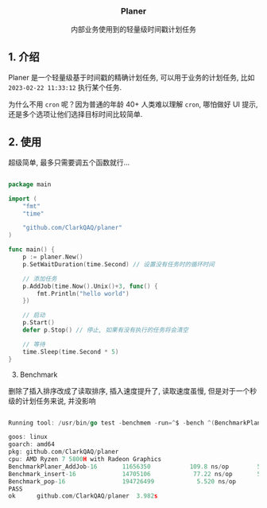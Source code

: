 <p align="center">
  <h3 align="center">Planer</h3>
  <p align="center">
    内部业务使用到的轻量级时间戳计划任务
  </p>
</p>


## 1. 介绍

Planer 是一个轻量级基于时间戳的精确计划任务, 可以用于业务的计划任务, 比如 `2023-02-22 11:33:12` 执行某个任务.

为什么不用 `cron` 呢？因为普通的年龄 40+ 人类难以理解  `cron`, 哪怕做好 UI 提示, 还是多个选项让他们选择目标时间比较简单.

## 2. 使用

超级简单, 最多只需要调五个函数就行...

```go

package main

import (
	"fmt"
	"time"

	"github.com/ClarkQAQ/planer"
)

func main() {
	p := planer.New()
	p.SetWaitDuration(time.Second) // 设置没有任务时的循环时间

	// 添加任务
	p.AddJob(time.Now().Unix()+3, func() {
		fmt.Println("hello world")
	})

	// 启动
	p.Start()
	defer p.Stop() // 停止, 如果有没有执行的任务将会清空

	// 等待
	time.Sleep(time.Second * 5)
}

```

3. Benchmark

删除了插入排序改成了读取排序, 插入速度提升了, 读取速度虽慢, 但是对于一个秒级的计划任务来说, 并没影响

```go

Running tool: /usr/bin/go test -benchmem -run=^$ -bench ^(BenchmarkPlaner_AddJob|Benchmark_insert|Benchmark_pop)$ github.com/ClarkQAQ/planer

goos: linux
goarch: amd64
pkg: github.com/ClarkQAQ/planer
cpu: AMD Ryzen 7 5800H with Radeon Graphics         
BenchmarkPlaner_AddJob-16    	11656350	       109.8 ns/op	      58 B/op	       1 allocs/op
Benchmark_insert-16          	14705106	        77.22 ns/op	      57 B/op	       1 allocs/op
Benchmark_pop-16             	194726499	         5.520 ns/op	       0 B/op	       0 allocs/op
PASS
ok  	github.com/ClarkQAQ/planer	3.982s

```